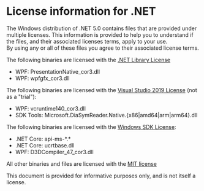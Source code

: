 # License information for .NET

The Windows distribution of .NET 5.0 contains files that are provided under 
multiple licenses. 
This information is provided to help you to understand if the files, and their
associated licenses terms, apply to your use.  
By using any or all of these files you agree to their associated license terms.

The following binaries are licensed with the 
[.NET Library License](https://dotnet.microsoft.com/en/dotnet_library_license.htm)

* WPF: PresentationNative_cor3.dll
* WPF: wpfgfx_cor3.dll

The following binaries are licensed with the 
[Visual Studio 2019 License](https://visualstudio.microsoft.com/license-terms/mlt031619/) 
(not as a "trial"):

* WPF: vcruntime140_cor3.dll 
* SDK Tools: Microsoft.DiaSymReader.Native.{x86|amd64|arm|arm64}.dll 

The following binaries are licensed with the 
[Windows SDK License](https://docs.microsoft.com/legal/windows-sdk/license):

* .NET Core: api-ms-\*.\*
* .NET Core: ucrtbase.dll 
* WPF: D3DCompiler_47_cor3.dll

All other binaries and files are licensed with the 
[MIT license](https://github.com/dotnet/core/blob/master/LICENSE.TXT)

This document is provided for informative purposes only, and is not itself a license.
